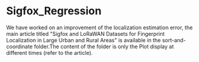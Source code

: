# Sigfox_Regression
We have worked on an improvement of the localization estimation error, the main article titled "Sigfox and LoRaWAN Datasets for Fingerprint Localization in Large Urban and Rural Areas" is available in the sort-and-coordinate folder.The content of the folder is only the Plot display at different times (refer to the article).
